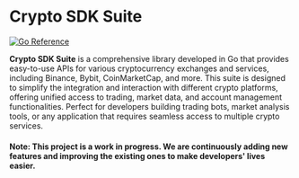 # Crypto SDK Suite
[![Go Reference](https://pkg.go.dev/badge/github.com/cploutarchou/crypto-sdk-suite.svg)](https://pkg.go.dev/github.com/cploutarchou/crypto-sdk-suite)



**Crypto SDK Suite** is a comprehensive library developed in Go that provides easy-to-use APIs for various cryptocurrency exchanges and services, including Binance, Bybit, CoinMarketCap, and more. This suite is designed to simplify the integration and interaction with different crypto platforms, offering unified access to trading, market data, and account management functionalities. Perfect for developers building trading bots, market analysis tools, or any application that requires seamless access to multiple crypto services.

#### Note: This project is a work in progress. We are continuously adding new features and improving the existing ones to make developers' lives easier.